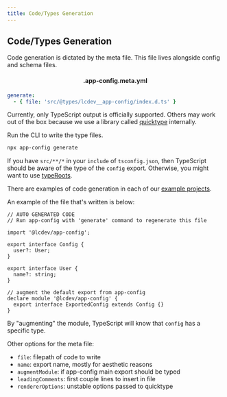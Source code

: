 ```yaml
---
title: Code/Types Generation
---
```


## Code/Types Generation

Code generation is dictated by the meta file. This file lives alongside config and schema files.

<h4 style="text-align:center">.app-config.meta.yml</h4>

```yaml
generate:
  - { file: 'src/@types/lcdev__app-config/index.d.ts' }
```

Currently, only TypeScript output is officially supported.
Others may work out of the box because we use a library called [quicktype](https://quicktype.io/) internally.

Run the CLI to write the type files.

```sh
npx app-config generate
```

If you have `src/**/*` in your `include` of `tsconfig.json`, then TypeScript
should be aware of the type of the `config` export. Otherwise, you might want
to use [typeRoots](https://www.typescriptlang.org/tsconfig#typeRoots).

There are examples of code generation in each of our [example projects](https://github.com/launchcodedev/app-config/tree/master/examples).

An example of the file that's written is below:

```typescript{15}
// AUTO GENERATED CODE
// Run app-config with 'generate' command to regenerate this file

import '@lcdev/app-config';

export interface Config {
  user?: User;
}

export interface User {
  name?: string;
}

// augment the default export from app-config
declare module '@lcdev/app-config' {
  export interface ExportedConfig extends Config {}
}
```

By "augmenting" the module, TypeScript will know that `config` has a specific type.

Other options for the meta file:
- `file`: filepath of code to write
- `name`: export name, mostly for aesthetic reasons
- `augmentModule`: if app-config main export should be typed
- `leadingComments`: first couple lines to insert in file
- `rendererOptions`: unstable options passed to quicktype
